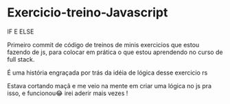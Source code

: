 # Exercicio-treino-Javascript

IF E ELSE 

Primeiro commit de código de treinos de minis exercicios que estou fazendo
de js, para colocar em prática o que estou aprendendo  no curso de full stack.


É uma história engraçada por trás da idéia de lógica desse exercicio rs

Estava cortando maçã e me veio na mente em criar uma lógica no js pra isso, e funcionou😂 irei aderir mais vezes !
